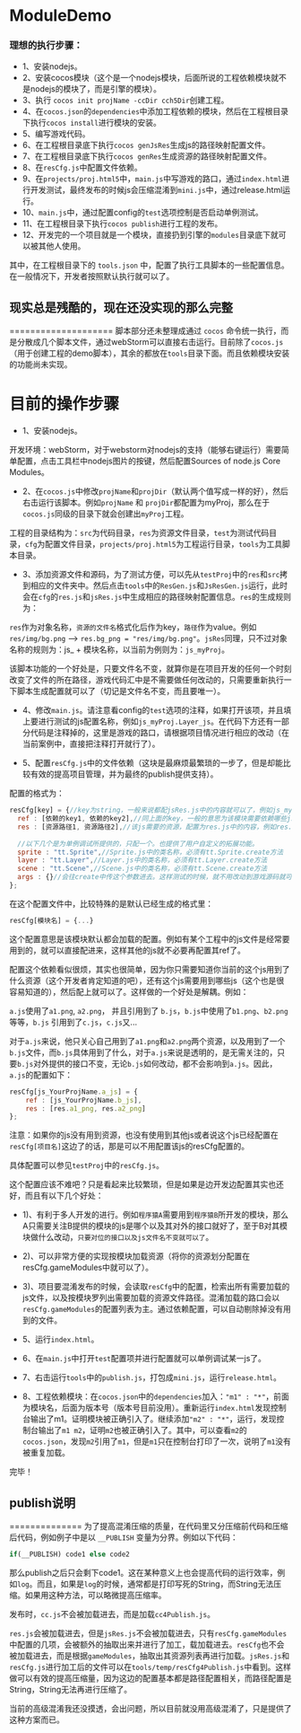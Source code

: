 ModuleDemo
==========

###  理想的执行步骤：
* 1、安装nodejs。
* 2、安装cocos模块（这个是一个nodejs模块，后面所说的工程依赖模块就不是nodejs的模块了，而是引擎的模块）。
* 3、执行 `cocos init projName -ccDir cch5Dir`创建工程。
* 4、在`cocos.json`的`dependencies`中添加工程依赖的模块，然后在工程根目录下执行`cocos install`进行模块的安装。
* 5、编写游戏代码。
* 6、在工程根目录底下执行`cocos genJsRes`生成js的路径映射配置文件。
* 7、在工程根目录底下执行`cocos genRes`生成资源的路径映射配置文件。
* 8、在`resCfg.js`中配置文件依赖。
* 9、在`projects/proj.html5`中，`main.js`中写游戏的路口，通过`index.html`进行开发测试，最终发布的时候js会压缩混淆到`mini.js`中，通过release.html运行。
* 10、`main.js`中，通过配置config的`test`选项控制是否启动单例测试。
* 11、在工程根目录下执行`cocos publish`进行工程的发布。
* 12、开发完的一个项目就是一个模块，直接扔到引擎的`modules`目录底下就可以被其他人使用。

其中，在工程根目录下的 `tools.json` 中，配置了执行工具脚本的一些配置信息。在一般情况下，开发者按照默认执行就可以了。




## 现实总是残酷的，现在还没实现的那么完整
====================
脚本部分还未整理成通过 `cocos` 命令统一执行，而是分散成几个脚本文件，通过webStorm可以直接右击运行。目前除了`cocos.js`（用于创建工程的demo脚本），其余的都放在`tools`目录下面。而且依赖模块安装的功能尚未实现。


目前的操作步骤
==============
* 1、安装nodejs。

开发环境：webStorm，对于webstorm对nodejs的支持（能够右键运行）需要简单配置，点击工具栏中nodejs图片的按键，然后配置Sources of node.js Core Modules。


* 2、在`cocos.js`中修改`projName`和`projDir`（默认两个值写成一样的好），然后右击运行该脚本。例如`projName` 和 `projDir`都配置为myProj，那么在于`cocos.js`同级的目录下就会创建出`myProj`工程。

工程的目录结构为：`src`为代码目录，`res`为资源文件目录，`test`为测试代码目录，`cfg`为配置文件目录，`projects/proj.html5`为工程运行目录，`tools`为工具脚本目录。


* 3、添加资源文件和源码，为了测试方便，可以先从`testProj`中的`res`和`src`拷到相应的文件夹中。然后点击`tools`中的`ResGen.js`和`JsResGen.js`运行，此时会在`cfg`的`res.js`和`jsRes.js`中生成相应的路径映射配置信息。`res`的生成规则为：

`res`作为对象名称，`资源的文件名`格式化后作为key，`路径`作为value。例如 `res/img/bg.png` --> `res.bg_png = "res/img/bg.png"`。`jsRes`同理，只不过对象名称的规则为：js_ + 模块名称，以当前为例则为：`js_myProj`。

该脚本功能的一个好处是，只要文件名不变，就算你是在项目开发的任何一个时刻改变了文件的所在路径，游戏代码汇中是不需要做任何改动的，只需要重新执行一下脚本生成配置就可以了（切记是文件名不变，而且要唯一）。
	

* 4、修改`main.js`。请注意看config的`test`选项的注释，如果打开该项，并且填上要进行测试的js配置名称，例如`js_myProj.Layer_js`。在代码下方还有一部分代码是注释掉的，这里是游戏的路口，请根据项目情况进行相应的改动（在当前案例中，直接把注释打开就行了）。


* 5、配置`resCfg.js`中的文件依赖（这块是最麻烦最繁琐的一步了，但是却能比较有效的提高项目管理，并为最终的publish提供支持）。

配置的格式为：

```js
resCfg[key] = {//key为string，一般来说都配jsRes.js中的内容就可以了，例如js_myProj.Layer_js
  ref : [依赖的key1, 依赖的key2],//同上面的key，一般的意思为该模块需要依赖哪些js
  res : [资源路径1, 资源路径2],//该js需要的资源，配置为res.js中的内容，例如res.bg_1_jpg
  
  //以下几个是为单例调试所提供的，只配一个。也提供了用户自定义的拓展功能。
  sprite : "tt.Sprite",//Sprite.js中的类名称，必须有tt.Sprite.create方法
  layer : "tt.Layer",//Layer.js中的类名称，必须有tt.Layer.create方法
  scene : "tt.Scene",//Scene.js中的类名称，必须有tt.Scene.create方法
  args : {}//会往create中传这个参数进去。这样测试的时候，就不用改动到游戏源码就可以进行测试了。
};
```

在这个配置文件中，比较特殊的是默认已经生成的格式里：
```js
resCfg[模块名] = {...}
```

这个配置意思是该模块默认都会加载的配置。例如有某个工程中的js文件是经常要用到的，就可以直接配进来，这样其他的js就不必要再配置其ref了。

配置这个依赖看似很烦，其实也很简单，因为你只需要知道你当前的这个js用到了什么资源（这个开发者肯定知道的吧），还有这个js需要用到哪些js（这个也是很容易知道的），然后配上就可以了。这样做的一个好处是解耦。例如：

`a.js`使用了`a1.png`, `a2.png`， 并且引用到了 `b.js`，`b.js`中使用了`b1.png`、`b2.png`等等，`b.js` 引用到了`c.js`，`c.js`又...
	
对于`a.js`来说，他只关心自己用到了`a1.png`和`a2.png`两个资源，以及用到了一个`b.js`文件，而`b.js`具体用到了什么，对于`a.js`来说是透明的，是无需关注的，只要`b.js`对外提供的接口不变，无论`b.js`如何改动，都不会影响到`a.js`。因此，`a.js`的配置如下：
```js
resCfg[js_YourProjName.a_js] = {
    ref : [js_YourProjName.b_js],
    res : [res.a1_png, res.a2_png]
};
```
注意：如果你的js没有用到资源，也没有使用到其他js或者说这个js已经配置在`resCfg[项目名]`这边了的话，那是可以不用配置该js的resCfg配置的。
	
具体配置可以参见`testProj`中的`resCfg.js`。
	
这个配置应该不难吧？只是看起来比较繁琐，但是如果是边开发边配置其实也还好，而且有以下几个好处：
	
* 1)、有利于多人开发的进行。例如`程序猿A`需要用到`程序猿B`所开发的模块，那么A只需要关注B提供的模块的js是哪个以及其对外的接口就好了，至于B对其模块做什么改动，`只要对位的接口以及js文件名不变就可以了`。
* 2)、可以非常方便的实现按模块加载资源（将你的资源划分配置在resCfg.gameModules中就可以了）。
* 3)、项目要混淆发布的时候，会读取`resCfg`中的配置，检索出所有需要加载的js文件，以及按模块罗列出需要加载的资源文件路径。混淆加载的路口会以`resCfg.gameModules`的配置列表为主。通过依赖配置，可以自动剔除掉没有用到的文件。
    
* 5、运行`index.html`。
* 6、在`main.js`中打开`test`配置项并进行配置就可以单例调试某一js了。
* 7、右击运行`tools`中的`publish.js`，打包成`mini.js`，运行`release.html`。
* 8、工程依赖模块：在`cocos.json`中的`dependencies`加入：`"m1" : "*"`，前面为模块名，后面为版本号（版本号目前没用）。重新运行`index.html`发现控制台输出了m1。证明模块被正确引入了。继续添加`"m2" : "*"`，运行，发现控制台输出了`m1 m2`，证明`m2`也被正确引入了。其中，可以查看`m2`的`cocos.json`，发现`m2`引用了`m1`，但是`m1`只在控制台打印了一次，说明了`m1`没有被重复加载。


完毕！


## publish说明
==============
为了提高混淆压缩的质量，在代码里又分压缩前代码和压缩后代码，例如例子中是以 `__PUBLISH` 变量为分界。例如以下代码：
```js	
if(__PUBLISH) code1 else code2
```
那么publish之后只会剩下code1。这在某种意义上也会提高代码的运行效率，例如`log`。而且，如果是`log`的时候，通常都是打印写死的String，而String无法压缩。如果用这种方法，可以略微提高压缩率。
	
发布时，`cc.js`不会被加载进去，而是加载`cc4Publish.js`。
	
`res.js`会被加载进去，但是`jsRes.js`不会被加载进去，只有`resCfg.gameModules`中配置的几项，会被额外的抽取出来并进行了加工，载加载进去。`resCfg`也不会被加载进去，而是根据`gameModules`，抽取出其资源列表再进行加载。`jsRes.js`和`resCfg.js`进行加工后的文件可以在`tools/temp/resCfg4Publish.js`中看到。这样做可以有效的提高压缩量，因为这边的配置基本都是路径配置相关，而路径配置是String，String无法再进行压缩了。
    
当前的高级混淆我还没摸透，会出问题，所以目前就没用高级混淆了，只是提供了这种方案而已。

